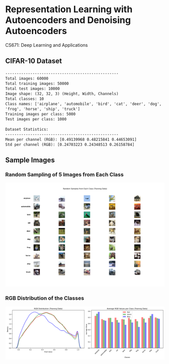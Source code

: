 # Representation Learning with Autoencoders and Denoising Autoencoders
CS671: Deep Learning and Applications 

## CIFAR-10 Dataset

```Dataset Summary:
--------------------------------------------------
Total images: 60000
Total training images: 50000
Total test images: 10000
Image shape: (32, 32, 3) (Height, Width, Channels)
Total classes: 10
Class names: ['airplane', 'automobile', 'bird', 'cat', 'deer', 'dog', 'frog', 'horse', 'ship', 'truck']
Training images per class: 5000
Test images per class: 1000

Dataset Statistics:
--------------------------------------------------
Mean per channel (RGB): [0.49139968 0.48215841 0.44653091]
Std per channel (RGB): [0.24703223 0.24348513 0.26158784]
```
## Sample Images

### Random Sampling of 5 Images from Each Class
![Random Sampling](images/random_sample.png)
### RGB Distribution of the Classes
![RGB Distribution](images/RGB_distribution.png)

